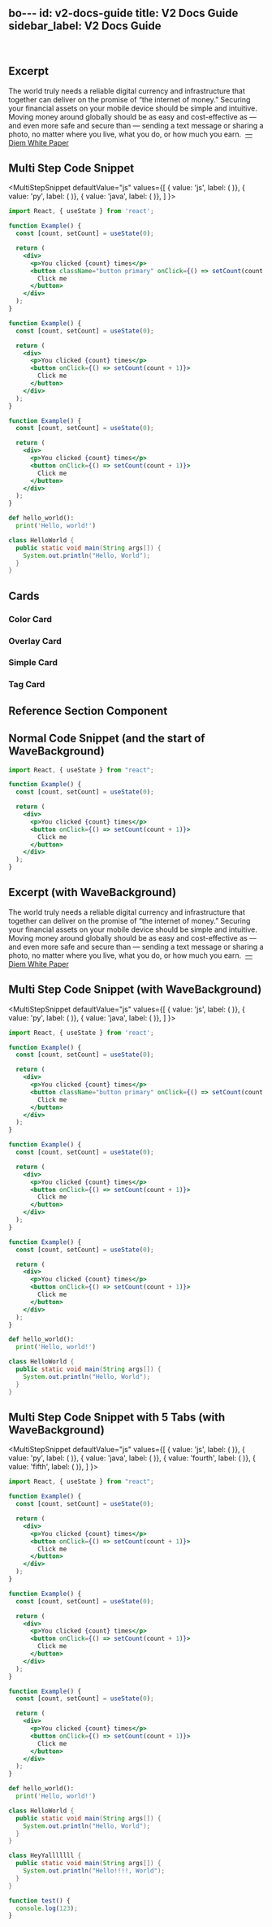 bo---
id: v2-docs-guide
title: V2 Docs Guide
sidebar_label: V2 Docs Guide
---

<br />

## Excerpt

<Excerpt image="img/white-paper-excerpt.svg">
  The world truly needs a reliable digital currency and infrastructure that together can deliver on the promise of “the internet of money.” Securing your financial assets on your mobile device should be simple and intuitive. Moving money around globally should be as easy and cost-effective as — and even more safe and secure than — sending a text message or sharing a photo, no matter where you live, what you do, or how much you earn.
   &nbsp;<a href='#'>— Diem White Paper</a>
</Excerpt>

## Multi Step Code Snippet

<MultiStepSnippet
  defaultValue="js"
  values={[
    { value: 'js', label: (
      <ColorCard
        color="purpleDark"
        icon="img/transaction.svg"
        iconDark="img/transaction-dark.svg"
        overlay="Send a test transaction to orem ipsum dolor sit amet, ctetur adipiscing elit, sed do"
        title="Send a test transaction"
        type="snippetTab"
      />
    )},
    { value: 'py', label: (
      <ColorCard
        color="purpleLight"
        icon="img/bobby-pin.svg"
        iconDark="img/bobby-pin-dark.svg"
        overlay="Second overlay (no content specified in comps"
        title="Write a move program"
        type="snippetTab"
      />
    )},
    { value: 'java', label: (
      <ColorCard
        color="aqua"
        icon="img/overlapping-circle-and-square.svg"
        iconDark="img/overlapping-circle-and-square-dark.svg"
        overlay="Third overlay (no content specified in comps"
        title="Try out a wallet"
        type="snippetTab"
      />
    )},
  ]
}>
<MultiStepTabItem value="js">

```jsx
import React, { useState } from 'react';

function Example() {
  const [count, setCount] = useState(0);

  return (
    <div>
      <p>You clicked {count} times</p>
      <button className="button primary" onClick={() => setCount(count + 1)}>
        Click me
      </button>
    </div>
  );
}

function Example() {
  const [count, setCount] = useState(0);

  return (
    <div>
      <p>You clicked {count} times</p>
      <button onClick={() => setCount(count + 1)}>
        Click me
      </button>
    </div>
  );
}

function Example() {
  const [count, setCount] = useState(0);

  return (
    <div>
      <p>You clicked {count} times</p>
      <button onClick={() => setCount(count + 1)}>
        Click me
      </button>
    </div>
  );
}
```

</MultiStepTabItem>
<MultiStepTabItem value="py">

```python
def hello_world():
  print('Hello, world!')
```

</MultiStepTabItem>
<MultiStepTabItem value="java">

```java
class HelloWorld {
  public static void main(String args[]) {
    System.out.println("Hello, World");
  }
}
```

</MultiStepTabItem>
</MultiStepSnippet>


## Cards

### Color Card

<CardsWrapper>
  <ColorCard
    color="purpleDark"
    icon="img/transaction.svg"
    iconDark="img/transaction-dark.svg"
    to="#"
    title="Send a test transaction"
  />
</CardsWrapper>

### Overlay Card

<CardsWrapper>
  <OverlayCard
    description="I want to understand nodes"
    icon="img/wallet-app.svg"
    iconDark="img/wallet-app-dark.svg"
    title="Nodes"
    to="#"
  />
</CardsWrapper>

### Simple Card

<CardsWrapper>
  <SimpleTextCard
    icon="img/github.svg"
    iconDark="img/github-dark.svg"
    title="Read the core specifications"
    to="#"
  />
</CardsWrapper>

### Tag Card

<CardsWrapper>
  <TagCard
    icon="img/github.svg"
    iconDark="img/github-dark.svg"
    tags={["Web", "Mobile", "Merchant"]}
    title="Reference Wallet"
    to="https://github.com/diem"
  />
</CardsWrapper>

## Reference Section Component

<CardsWrapper>
  <CoreReference />
  <MerchantReference />
  <WalletReference />
  <MoveReference />
  <NodeReference />
</CardsWrapper>

<WaveBackground />

## Normal Code Snippet (and the start of WaveBackground)


```jsx
import React, { useState } from "react";

function Example() {
  const [count, setCount] = useState(0);

  return (
    <div>
      <p>You clicked {count} times</p>
      <button onClick={() => setCount(count + 1)}>
        Click me
      </button>
    </div>
  );
}
```

## Excerpt (with WaveBackground)

<Excerpt image="img/white-paper-excerpt.svg">
  The world truly needs a reliable digital currency and infrastructure that together can deliver on the promise of “the internet of money.” Securing your financial assets on your mobile device should be simple and intuitive. Moving money around globally should be as easy and cost-effective as — and even more safe and secure than — sending a text message or sharing a photo, no matter where you live, what you do, or how much you earn.
   &nbsp;<a href='#'>— Diem White Paper</a>
</Excerpt>

## Multi Step Code Snippet (with WaveBackground)

<MultiStepSnippet
  defaultValue="js"
  values={[
    { value: 'js', label: (
      <ColorCard
        color="purpleDark"
        icon="img/transaction.svg"
        iconDark="img/transaction-dark.svg"
        overlay="Send a test transaction to orem ipsum dolor sit amet, ctetur adipiscing elit, sed do"
        title="Send a test transaction"
        type="snippetTab"
      />
    )},
    { value: 'py', label: (
      <ColorCard
        color="purpleLight"
        icon="img/bobby-pin.svg"
        iconDark="img/bobby-pin-dark.svg"
        overlay="Second overlay (no content specified in comps"
        title="Write a move program"
        type="snippetTab"
      />
    )},
    { value: 'java', label: (
      <ColorCard
        color="aqua"
        icon="img/overlapping-circle-and-square.svg"
        iconDark="img/overlapping-circle-and-square-dark.svg"
        overlay="Third overlay (no content specified in comps"
        title="Try out a wallet"
        type="snippetTab"
      />
    )},
  ]
}>
<MultiStepTabItem value="js">

```jsx
import React, { useState } from 'react';

function Example() {
  const [count, setCount] = useState(0);

  return (
    <div>
      <p>You clicked {count} times</p>
      <button className="button primary" onClick={() => setCount(count + 1)}>
        Click me
      </button>
    </div>
  );
}

function Example() {
  const [count, setCount] = useState(0);

  return (
    <div>
      <p>You clicked {count} times</p>
      <button onClick={() => setCount(count + 1)}>
        Click me
      </button>
    </div>
  );
}

function Example() {
  const [count, setCount] = useState(0);

  return (
    <div>
      <p>You clicked {count} times</p>
      <button onClick={() => setCount(count + 1)}>
        Click me
      </button>
    </div>
  );
}
```

</MultiStepTabItem>
<MultiStepTabItem value="py">

```python
def hello_world():
  print('Hello, world!')
```

</MultiStepTabItem>
<MultiStepTabItem value="java">

```java
class HelloWorld {
  public static void main(String args[]) {
    System.out.println("Hello, World");
  }
}
```

</MultiStepTabItem>
</MultiStepSnippet>

## Multi Step Code Snippet with 5 Tabs (with WaveBackground)
<MultiStepSnippet
  defaultValue="js"
  values={[
    { value: 'js', label: (
      <ColorCard
        color="purpleDark"
        icon="img/transaction.svg"
        iconDark="img/transaction-dark.svg"
        overlay="Some random overlay"
        title="Send a test transaction"
        type="snippetTab"
      />
    )},
    { value: 'py', label: (
      <ColorCard
        color="purpleLight"
        icon="img/bobby-pin.svg"
        iconDark="img/bobby-pin-dark.svg"
        title="Write a move program"
        type="snippetTab"
      />
    )},
    { value: 'java', label: (
      <ColorCard
        color="aqua"
        icon="img/overlapping-circle-and-square.svg"
        iconDark="img/overlapping-circle-and-square-dark.svg"
        title="Try out a wallet"
        type="snippetTab"
      />
    )},
    { value: 'fourth', label: (
      <ColorCard
        color="purpleLight"
        icon="img/overlapping-circle-and-square.svg"
        iconDark="img/overlapping-circle-and-square-dark.svg"
        overlay="Another random overlay"
        title="Test of the fourth tab"
        type="snippetTab"
      />
    )},
    { value: 'fifth', label: (
      <ColorCard
        color="purpleDark"
        icon="img/overlapping-circle-and-square.svg"
        iconDark="img/overlapping-circle-and-square-dark.svg"
        overlay="Another random overlay"
        title="Test of the fifth tab"
        type="snippetTab"
      />
    )},
  ]
}>
<MultiStepTabItem value="js">

```jsx
import React, { useState } from "react";

function Example() {
  const [count, setCount] = useState(0);

  return (
    <div>
      <p>You clicked {count} times</p>
      <button onClick={() => setCount(count + 1)}>
        Click me
      </button>
    </div>
  );
}

function Example() {
  const [count, setCount] = useState(0);

  return (
    <div>
      <p>You clicked {count} times</p>
      <button onClick={() => setCount(count + 1)}>
        Click me
      </button>
    </div>
  );
}

function Example() {
  const [count, setCount] = useState(0);

  return (
    <div>
      <p>You clicked {count} times</p>
      <button onClick={() => setCount(count + 1)}>
        Click me
      </button>
    </div>
  );
}
```

</MultiStepTabItem>
<MultiStepTabItem value="py">

```python
def hello_world():
  print('Hello, world!')
```

</MultiStepTabItem>
<MultiStepTabItem value="java">

```java
class HelloWorld {
  public static void main(String args[]) {
    System.out.println("Hello, World");
  }
}
```

</MultiStepTabItem>
<MultiStepTabItem value="fourth">

```java
class HeyYalllllll {
  public static void main(String args[]) {
    System.out.println("Hello!!!!, World");
  }
}
```

</MultiStepTabItem>
<MultiStepTabItem value="fifth">

```jsx
function test() {
  console.log(123);
}
```

</MultiStepTabItem>

</MultiStepSnippet>
